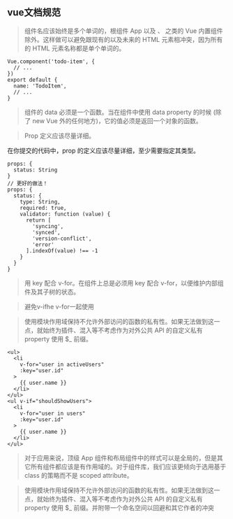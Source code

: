 ## vue文档规范

>组件名应该始终是多个单词的，根组件 App 以及 <transition>、<component> 之类的 Vue 内置组件除外。这样做可以避免跟现有的以及未来的 HTML 元素相冲突，因为所有的 HTML 元素名称都是单个单词的。
```
Vue.component('todo-item', {
  // ...
})
export default {
  name: 'TodoItem',
  // ...
}
```
>组件的 data 必须是一个函数。当在组件中使用 data property 的时候 (除了 new Vue 外的任何地方)，它的值必须是返回一个对象的函数。

>Prop 定义应该尽量详细。

在你提交的代码中，prop 的定义应该尽量详细，至少需要指定其类型。
```
props: {
  status: String
}
// 更好的做法！
props: {
  status: {
    type: String,
    required: true,
    validator: function (value) {
      return [
        'syncing',
        'synced',
        'version-conflict',
        'error'
      ].indexOf(value) !== -1
    }
  }
}
```

>用 key 配合 v-for。在组件上总是必须用 key 配合 v-for，以便维护内部组件及其子树的状态。

>避免v-ifhe v-for一起使用


>使用模块作用域保持不允许外部访问的函数的私有性。如果无法做到这一点，就始终为插件、混入等不考虑作为对外公共 API 的自定义私有 property 使用 $_ 前缀。
```
<ul>
  <li
    v-for="user in activeUsers"
    :key="user.id"
  >
    {{ user.name }}
  </li>
</ul>
<ul v-if="shouldShowUsers">
  <li
    v-for="user in users"
    :key="user.id"
  >
    {{ user.name }}
  </li>
</ul>
```
>对于应用来说，顶级 App 组件和布局组件中的样式可以是全局的，但是其它所有组件都应该是有作用域的。对于组件库，我们应该更倾向于选用基于 class 的策略而不是 scoped attribute。


>使用模块作用域保持不允许外部访问的函数的私有性。如果无法做到这一点，就始终为插件、混入等不考虑作为对外公共 API 的自定义私有 property 使用 $_ 前缀。并附带一个命名空间以回避和其它作者的冲突 